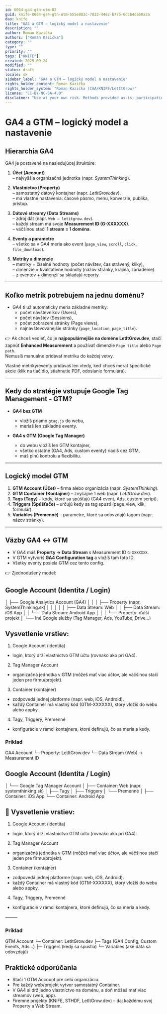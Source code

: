 ```yaml
---
id: K064-ga4-gtn-utm-02
guid: knife-K064-ga4-gtn-utm-555e883c-7833-44e2-b77b-6dcb4da50a2a
dao: knife
title: "GA4 a GTM – logický model a nastavenie"
description: ""
author: Roman Kazička
authors: ["Roman Kazička"]
category: ""
type: ""
priority: ""
tags: ["KNIFE"]
created: 2025-09-24
modified: ""
status: draft
locale: sk
sidebar_label: "GA4 a GTM – logický model a nastavenie"
rights_holder_content: Roman Kazička
rights_holder_system: "Roman Kazička (CAA/KNIFE/LetItGrow)"
license: "CC-BY-NC-SA-4.0"
disclaimer: "Use at your own risk. Methods provided as-is; participation is voluntary and context-aware."
---
```

# GA4 a GTM – logický model a nastavenie

## Hierarchia GA4

GA4 je postavené na nasledujúcej štruktúre:

1. **Účet (Account)**  
   – najvyššia organizačná jednotka (napr. *SystemThinking*).

2. **Vlastníctvo (Property)**  
   – samostatný dátový kontajner (napr. *LetItGrow.dev*).  
   – má vlastné nastavenia: časové pásmo, menu, konverzie, publika, prístup.

3. **Dátové streamy (Data Streams)**  
   – zdroj dát (napr. `Web – letitgrow.dev`).  
   – každý stream má svoje **Measurement ID (G-XXXXXX)**.  
   – väčšinou stačí **1 stream = 1 doména**.

4. **Eventy a parametre**  
   – všetko sa v GA4 meria ako event (`page_view`, `scroll`, `click`, `file_download`).

5. **Metriky a dimenzie**  
   – metriky = číselné hodnoty (počet návštev, čas strávený, kliky),  
   – dimenzie = kvalitatívne hodnoty (názov stránky, krajina, zariadenie).  
   – z eventov + dimenzií sa skladajú reporty.

---

## Koľko metrík potrebujem na jednu doménu?

- GA4 ti už automaticky meria základné metriky:  
  - počet návštevníkov (Users),  
  - počet návštev (Sessions),  
  - počet zobrazení stránky (Page views),  
  - najnavštevovanejšie stránky (`page_location`, `page_title`).  

👉 Ak chceš vedieť, čo je **najpopulárnejšie na doméne LetItGrow.dev**, stačí zapnúť **Enhanced Measurement** a používať dimenzie `Page title` alebo `Page path`.  
Nemusíš manuálne pridávať metriku do každej vetvy.

Vlastné metriky/eventy pridávaš len vtedy, keď chceš merať špecifické akcie (klik na tlačidlo, stiahnutie PDF, odoslanie formulára).

---

## Kedy do stratégie vstupuje Google Tag Management - GTM?

- **GA4 bez GTM**  
  - vložíš priamo `gtag.js` do webu,  
  - meriaš len základné eventy.

- **GA4 s GTM (Google Tag Manager)**  
  - do webu vložíš len GTM kontajner,  
  - všetko ostatné (GA4, Ads, custom eventy) riadiš cez GTM,  
  - máš plnú kontrolu a flexibilitu.

---

## Logický model GTM

1. **GTM Account (Účet)** – firma alebo organizácia (napr. *SystemThinking*).  
2. **GTM Container (Kontajner)** – zvyčajne 1 web (napr. *LetItGrow.dev*).  
3. **Tags (Tagy)** – kódy, ktoré sa spúšťajú (GA4 event, Ads, custom script).  
4. **Triggers (Spúšťače)** – určujú kedy sa tag spustí (page_view, klik, formulár).  
5. **Variables (Premenné)** – parametre, ktoré sa odovzdajú tagom (napr. názov stránky).

---

## Väzby GA4 ↔ GTM

- V GA4 máš **Property → Data Stream** s Measurement ID `G-XXXXXXX`.  
- V GTM vytvoríš **GA4 Configuration tag** a vložíš tam toto ID.  
- Všetky eventy posiela GTM cez tento config.  

👉 Zjednodušený model:

## Google Account (Identita / Login)
│
├── Google Analytics Account (GA4)
│   │
│   ├── Property (napr. SystemThinking.sk)
│   │   │
│   │   ├── Data Stream: Web
│   │   ├── Data Stream: iOS App
│   │   └── Data Stream: Android App
│   │
│   └── Property: ďalší projekt
│
└── Iné Google služby (Tag Manager, Ads, YouTube, Drive…)

## Vysvetlenie vrstiev:
1.	Google Account (identita)
- login, ktorý drží vlastníctvo GTM účtu (rovnako ako pri GA4).
2.	Tag Manager Account
- organizačná jednotka v GTM (môžeš mať viac účtov, ale väčšinou stačí jeden pre firmu/projekt).
3.	Container (kontajner)
- zodpovedá jednej platforme (napr. web, iOS, Android).
- každý Container má vlastný kód (GTM-XXXXXX), ktorý vložíš do webu alebo appky.
4.	Tagy, Triggery, Premenné
- konfigurácie v rámci kontajnera, ktoré definujú, čo sa meria a kedy.


### Príklad
GA4 Account
 └─ Property: LetItGrow.dev
     └─ Data Stream (Web) → Measurement ID

## Google Account (Identita / Login)
│
└── Google Tag Manager Account
    │
    ├── Container: Web (napr. systemthinking.sk)
    │   ├── Tagy
    │   ├── Triggery
    │   └── Premenné
    │
    ├── Container: iOS App
    └── Container: Android App


## 🔑 Vysvetlenie vrstiev:
1.	Google Account (identita)
- login, ktorý drží vlastníctvo GTM účtu (rovnako ako pri GA4).
2.	Tag Manager Account
- organizačná jednotka v GTM (môžeš mať viac účtov, ale väčšinou stačí jeden pre firmu/projekt).
3.	Container (kontajner)
- zodpovedá jednej platforme (napr. web, iOS, Android).
- každý Container má vlastný kód (GTM-XXXXXX), ktorý vložíš do webu alebo appky.
4.	Tagy, Triggery, Premenné
-  konfigurácie v rámci kontajnera, ktoré definujú, čo sa meria a kedy.

⸻

### Príklad
GTM Account
 └─ Container: LetItGrow.dev
     ├─ Tags (GA4 Config, Custom Events, Ads…)
     ├─ Triggers (kedy sa spustia)
     └─ Variables (aké dáta sa odovzdajú)



##  Praktické odporúčania

- Stačí 1 GTM Account pre celú organizáciu.
- Pre každý web/projekt vytvor samostatný Container.
- V GA4 si drž jedno vlastníctvo na doménu, a doň môžeš mať viac streamov (web, app).
- Firemné projekty (KNIFE, STHDF, LetItGrow.dev) – daj každému svoj Property a Web Stream.